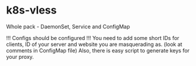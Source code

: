 # k8s-vless

Whole pack - DaemonSet, Service and ConfigMap

!!! Configs should be configured !!!
You need to add some short IDs for clients, ID of your server and website you are masquerading as. (look at comments in ConfigMap file)
Also, there is easy script to generate keys for your proxy.
